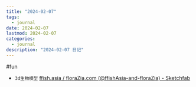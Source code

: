 ```yaml
---
title: "2024-02-07"
tags:
  - journal
date: 2024-02-07
lastmod: 2024-02-07
categories:
  - journal
description: "2024-02-07 日记"
---
```


#fun

- `3d生物模型` [ffish.asia / floraZia.com (@ffishAsia-and-floraZia) - Sketchfab](https://sketchfab.com/ffishAsia-and-floraZia)
